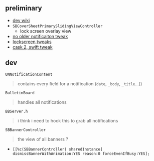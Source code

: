 ## preliminary

- [dev wiki](https://iphonedevwiki.net/index.php/Main_Page)
- `SBCoverSheetPrimarySlidingViewController`
    - lock screen overlay view
- [no older notificaiton tweak](https://gitra1n.com/yaypixxo/CustomNoOlderNotifications)
- [lockscreen tweaks](https://github.com/viggou/Kage)
- [cask 2, swift tweak](https://github.com/ryannair05/Cask-2)

## dev

`UNNotificationContent`
> contains every field for a notification (`date`, `_body`, `_title`...))

`BulletinBoard`
> handles all notifications

`BBServer.h`
> i think i need to hook this to grab all notifications

`SBBannerController`
> the view of all banners ?
 - `[[%c(SBBannerController) sharedInstance] dismissBannerWithAnimation:YES reason:0 forceEvenIfBusy:YES];`

